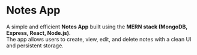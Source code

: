 # Notes App

A simple and efficient **Notes App** built using the **MERN stack (MongoDB, Express, React, Node.js)**.  
The app allows users to create, view, edit, and delete notes with a clean UI and persistent storage.
